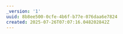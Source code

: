 ```yaml
---
_version: '1'
uuid: 8b8ee500-0cfe-4b6f-b77e-076daa6e7824
created: 2025-07-26T07:07:16.048202842Z
---
```


